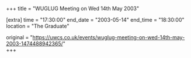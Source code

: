 +++
title = "WUGLUG Meeting on Wed 14th May 2003"

[extra]
time = "17:30:00"
end_date = "2003-05-14"
end_time = "18:30:00"
location = "The Graduate"

original = "https://uwcs.co.uk/events/wuglug-meeting-on-wed-14th-may-2003-1474488942365/"    
+++



